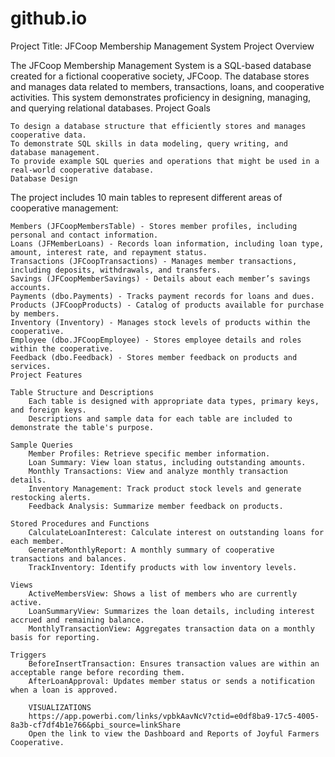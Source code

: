 # github.io
Project Title: JFCoop Membership Management System
Project Overview

The JFCoop Membership Management System is a SQL-based database created for a fictional cooperative society, JFCoop. The database stores and manages data related to members, transactions, loans, and cooperative activities. This system demonstrates proficiency in designing, managing, and querying relational databases.
Project Goals

    To design a database structure that efficiently stores and manages cooperative data.
    To demonstrate SQL skills in data modeling, query writing, and database management.
    To provide example SQL queries and operations that might be used in a real-world cooperative database.
    Database Design

The project includes 10 main tables to represent different areas of cooperative management:

    Members (JFCoopMembersTable) - Stores member profiles, including personal and contact information.
    Loans (JFMemberLoans) - Records loan information, including loan type, amount, interest rate, and repayment status.
    Transactions (JFCoopTransactions) - Manages member transactions, including deposits, withdrawals, and transfers.
    Savings (JFCoopMemberSavings) - Details about each member’s savings accounts.
    Payments (dbo.Payments) - Tracks payment records for loans and dues.
    Products (JFCoopProducts) - Catalog of products available for purchase by members.
    Inventory (Inventory) - Manages stock levels of products within the cooperative.
    Employee (dbo.JFCoopEmployee) - Stores employee details and roles within the cooperative.
    Feedback (dbo.Feedback) - Stores member feedback on products and services.
    Project Features

    Table Structure and Descriptions
        Each table is designed with appropriate data types, primary keys, and foreign keys.
        Descriptions and sample data for each table are included to demonstrate the table's purpose.

    Sample Queries
        Member Profiles: Retrieve specific member information.
        Loan Summary: View loan status, including outstanding amounts.
        Monthly Transactions: View and analyze monthly transaction details.
        Inventory Management: Track product stock levels and generate restocking alerts.
        Feedback Analysis: Summarize member feedback on products.

    Stored Procedures and Functions
        CalculateLoanInterest: Calculate interest on outstanding loans for each member.
        GenerateMonthlyReport: A monthly summary of cooperative transactions and balances.
        TrackInventory: Identify products with low inventory levels.

    Views
        ActiveMembersView: Shows a list of members who are currently active.
        LoanSummaryView: Summarizes the loan details, including interest accrued and remaining balance.
        MonthlyTransactionView: Aggregates transaction data on a monthly basis for reporting.

    Triggers
        BeforeInsertTransaction: Ensures transaction values are within an acceptable range before recording them.
        AfterLoanApproval: Updates member status or sends a notification when a loan is approved.

        VISUALIZATIONS
        https://app.powerbi.com/links/vpbkAavNcV?ctid=e0df8ba9-17c5-4005-8a3b-cf7df4b1e766&pbi_source=linkShare
        Open the link to view the Dashboard and Reports of Joyful Farmers Cooperative.
